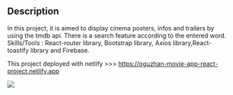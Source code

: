 ## Description

In this project, it is aimed to display cinema posters, infos and trailers  by using the tmdb api. There is a search feature according to the entered word. 
Skills/Tools : React-router library, Bootstrap library, Axios library,React-toastify library and Firebase. 

This project deployed with netlify >>> https://oguzhan-movie-app-react-project.netlify.app

<img src="movie-app.gif">



